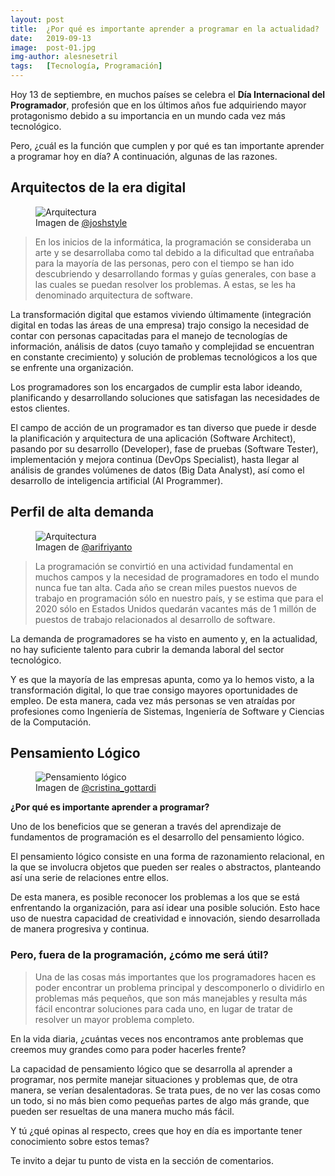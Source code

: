 ```yaml
---
layout: post
title:  ¿Por qué es importante aprender a programar en la actualidad?
date:   2019-09-13
image:  post-01.jpg
img-author: alesnesetril
tags:   [Tecnología, Programación]
---
```

Hoy 13 de septiembre, en muchos países se celebra el <strong>Día Internacional del Programador</strong>, profesión que en los últimos años fue adquiriendo mayor protagonismo debido a su importancia en un mundo cada vez más tecnológico.

Pero, ¿cuál es la función que cumplen y por qué es tan importante aprender a programar hoy en día? A continuación, algunas de las razones.

## Arquitectos de la era digital

<figure>
  <img src="{{site.baseurl}}/img/architecture-01.jpg" alt="Arquitectura">
  <figcaption class="image-caption">Imagen de <a href="https://unsplash.com/@joshstyle" target="_blank">@joshstyle</a></figcaption>
</figure>

<blockquote class="post-quote">En los inicios de la informática, la programación se consideraba un arte y se desarrollaba como tal debido a la dificultad que entrañaba para la mayoría de las personas, pero con el tiempo se han ido descubriendo y desarrollando formas y guías generales, con base a las cuales se puedan resolver los problemas. A estas, se les ha denominado arquitectura de software.</blockquote>

La transformación digital que estamos viviendo últimamente (integración digital en todas las áreas de una empresa) trajo consigo la necesidad de contar con personas capacitadas para el manejo de tecnologías de información, análisis de datos (cuyo tamaño y complejidad se encuentran en constante crecimiento) y solución de problemas tecnológicos a los que se enfrente una organización.

Los programadores son los encargados de cumplir esta labor ideando, planificando y desarrollando soluciones que satisfagan las necesidades de estos clientes.

El campo de acción de un programador es tan diverso que puede ir desde la planificación y arquitectura de una aplicación (Software Architect), pasando por su desarrollo (Developer), fase de pruebas (Software Tester), implementación y mejora continua (DevOps Specialist), hasta llegar al análisis de grandes volúmenes de datos (Big Data Analyst), así como el desarrollo de inteligencia artificial (AI Programmer).

## Perfil de alta demanda

<figure>
  <img src="{{site.baseurl}}/img/high-demand-01.jpg" alt="Arquitectura">
  <figcaption class="image-caption">Imagen de <a href="https://unsplash.com/@arifriyanto" target="_blank">@arifriyanto</a></figcaption>
</figure>

<blockquote class="post-quote" cite="http://agenciasanluis.com/notas/2018/05/14/por-que-es-importante-aprender-a-programar/">La programación se convirtió en una actividad fundamental en muchos campos y la necesidad de programadores en todo el mundo nunca fue tan alta. Cada año se crean miles puestos nuevos de trabajo en programación sólo en nuestro país, y se estima que para el 2020 sólo en Estados Unidos quedarán vacantes más de 1 millón de puestos de trabajo relacionados al desarrollo de software.</blockquote>

La demanda de programadores se ha visto en aumento y, en la actualidad, no hay suficiente talento para cubrir la demanda laboral del sector tecnológico.

Y es que la mayoría de las empresas apunta, como ya lo hemos visto, a la transformación digital, lo que trae consigo mayores oportunidades de empleo. De esta manera, cada vez más personas se ven atraídas por profesiones como Ingeniería de Sistemas, Ingeniería de Software y Ciencias de la Computación.



## Pensamiento Lógico

<figure>
  <img src="{{site.baseurl}}/img/logic-01.jpg" alt="Pensamiento lógico">
  <figcaption class="image-caption">Imagen de <a href="https://unsplash.com/@cristina_gottardi" target="_blank">@cristina_gottardi</a></figcaption>
</figure>

<strong>¿Por qué es importante aprender a programar?</strong>

Uno de los beneficios que se generan a través del aprendizaje de fundamentos de programación es el desarrollo del pensamiento lógico.

El pensamiento lógico consiste en una forma de razonamiento relacional, en la que se involucra objetos que pueden ser reales o abstractos, planteando así una serie de relaciones entre ellos.

De esta manera, es posible reconocer los problemas a los que se está enfrentando la organización, para así idear una posible solución. Esto hace uso de nuestra capacidad de creatividad e innovación, siendo desarrollada de manera progresiva y continua.

### Pero, fuera de la programación, <strong>¿cómo me será útil?</strong>

<blockquote class="post-quote" cite="https://www.masscience.com/2018/06/20/que-beneficios-tiene-aprender-programacion/">Una de las cosas más importantes que los programadores hacen es poder encontrar un problema principal y descomponerlo o dividirlo en problemas más pequeños, que son más manejables y resulta más fácil encontrar soluciones para cada uno, en lugar de tratar de resolver un mayor problema completo.</blockquote>

En la vida diaria, ¿cuántas veces nos encontramos ante problemas que creemos muy grandes como para poder hacerles frente?

La capacidad de pensamiento lógico que se desarrolla al aprender a programar, nos permite manejar situaciones y problemas que, de otra manera, se verían desalentadoras. Se trata pues, de no ver las cosas como un todo, si no más bien como pequeñas partes de algo más grande, que pueden ser resueltas de una manera mucho más fácil.

Y tú ¿qué opinas al respecto, crees que hoy en día es importante tener conocimiento sobre estos temas?

Te invito a dejar tu punto de vista en la sección de comentarios.
